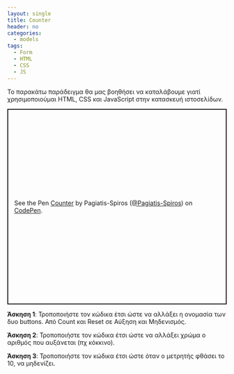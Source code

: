 ```yaml
---
layout: single
title: Counter
header: no
categories:
  - models
tags:
  - Form
  - HTML
  - CSS
  - JS
---
```



Το παρακάτω παράδειγμα θα μας βοηθήσει να καταλάβουμε γιατί χρησιμοποιούμαι  HTML, CSS και JavaScript στην κατασκευή ιστοσελίδων.  


<p class="codepen" data-height="450" data-default-tab="html,result" data-slug-hash="GggJaad" data-pen-title="Counter" data-editable="true" data-user="Pagiatis-Spiros" style="height: 450px; box-sizing: border-box; display: flex; align-items: center; justify-content: center; border: 2px solid; margin: 1em 0; padding: 1em;">
  <span>See the Pen <a href="https://codepen.io/Pagiatis-Spiros/pen/GggJaad">
  Counter</a> by Pagiatis-Spiros (<a href="https://codepen.io/Pagiatis-Spiros">@Pagiatis-Spiros</a>)
  on <a href="https://codepen.io">CodePen</a>.</span>
</p>
<script async src="https://public.codepenassets.com/embed/index.js"></script>  


**Άσκηση 1**: Τροποποιήστε τον κώδικα έτσι ώστε να αλλάξει η ονομασία των δυο buttons. Από Count και Reset σε Αύξηση και Μηδενισμός.   

**Άσκηση 2**: Τροποποιήστε τον κώδικα έτσι ώστε να αλλάξει χρώμα ο αριθμός που αυξάνεται (πχ κόκκινο).  

**Άσκηση 3**: Τροποποιήστε τον κώδικα έτσι ώστε όταν ο μετρητής φθάσει το 10, να μηδενίζει. 

